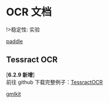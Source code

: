 # OCR 文档

!>稳定性: 实验

[paddle](paddle.md ':include')

## Tessract OCR

[**6.2.9 新增**]  
前往 github 下载完整例子：[TessractOCR](https://github.com/wilinz/autoxjs-tessocr)

[gmlkit](gmlkit.md ':include')
